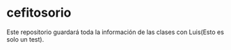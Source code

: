 # cefitosorio
Este repositorio guardará toda la información de las clases con Luis(Esto es solo un test).
